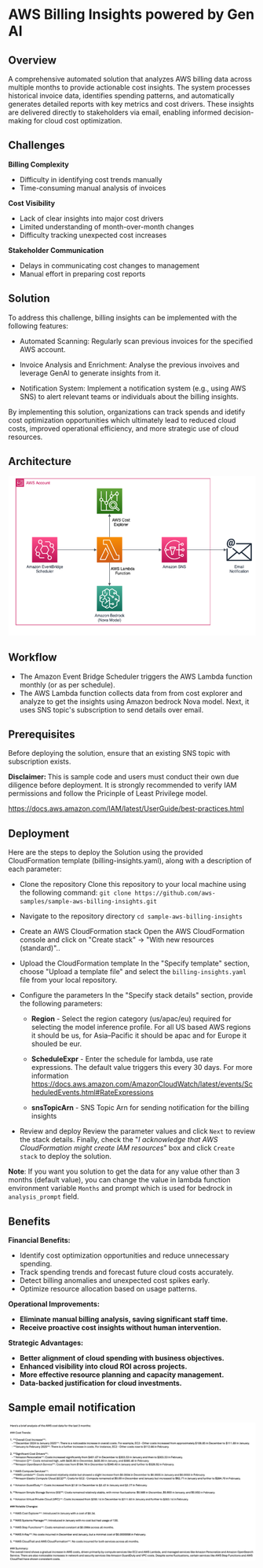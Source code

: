 # AWS Billing Insights powered by Gen AI

## Overview

A comprehensive automated solution that analyzes AWS billing data across multiple months to provide actionable cost insights. The system processes historical invoice data, identifies spending patterns, and automatically generates detailed reports with key metrics and cost drivers. These insights are delivered directly to stakeholders via email, enabling informed decision-making for cloud cost optimization.

## Challenges

**Billing Complexity**
- Difficulty in identifying cost trends manually
- Time-consuming manual analysis of invoices

**Cost Visibility**
- Lack of clear insights into major cost drivers
- Limited understanding of month-over-month changes
- Difficulty tracking unexpected cost increases

**Stakeholder Communication**
- Delays in communicating cost changes to management
- Manual effort in preparing cost reports

## Solution
To address this challenge, billing insights can be implemented with the following features:

- Automated Scanning: Regularly scan previous invoices for the specified AWS account.

- Invoice Analysis and Enrichment: Analyse the previous invoives and leverage GenAI to generate insights from it.

- Notification System: Implement a notification system (e.g., using AWS SNS) to alert relevant teams or individuals about the billing insights.

By implementing this solution, organizations can track spends and idetify cost optimization opportunities which ultimately lead to reduced cloud costs, improved operational efficiency, and more strategic use of cloud resources.

## Architecture

<p align="center">
  <img src="Architecture.png" alt="Architecture Image">
</p>

## Workflow

- The Amazon Event Bridge Scheduler triggers the AWS Lambda function monthly (or as per schedule).
- The AWS Lambda function collects data from from cost explorer and analyze to get the insights using Amazon bedrock Nova model. Next, it uses SNS topic's subscription to send details over email.

## Prerequisites
Before deploying the solution, ensure that an existing SNS topic with subscription exists.

<b> Disclaimer: </b> This is sample code and users must conduct their own due diligence before deployment. It is strongly recommended to verify IAM permissions and follow the Pricinple of Least Privilege model.

https://docs.aws.amazon.com/IAM/latest/UserGuide/best-practices.html

## Deployment
Here are the steps to deploy the Solution using the provided CloudFormation template (billing-insights.yaml), along with a description of each parameter:

- Clone the repository Clone this repository to your local machine using the following command: `git clone https://github.com/aws-samples/sample-aws-billing-insights.git`


- Navigate to the repository directory `cd sample-aws-billing-insights`

- Create an AWS CloudFormation stack Open the AWS CloudFormation console and click on "Create stack" -> "With new resources (standard)"..

- Upload the CloudFormation template In the "Specify template" section, choose "Upload a template file" and select the `billing-insights.yaml` file from your local repository.

- Configure the parameters
In the "Specify stack details" section, provide the following parameters:

  - **Region** - Select the region category (us/apac/eu) required for selecting the model inference profile. For all US based AWS regions it should be us, for Asia–Pacific it should be apac and for Europe it shouled be eur.

  - **ScheduleExpr** - Enter the schedule for lambda, use rate expressions. The default value triggers this every 30 days. For more information https://docs.aws.amazon.com/AmazonCloudWatch/latest/events/ScheduledEvents.html#RateExpressions

  - **snsTopicArn** - SNS Topic Arn for sending notification for the billing insights

- Review and deploy Review the parameter values and click `Next` to review the stack details. Finally, check the "_I acknowledge that AWS CloudFormation might create IAM resources_" box and click `Create stack` to deploy the solution.

**Note**: If you want you solution to get the data for any value other than 3 months (default value), you can change the value in lambda function environment variable `Months` and prompt which is used for bedrock in `analysis_prompt` field.

## Benefits

<b>Financial Benefits:</b>
- Identify cost optimization opportunities and reduce unnecessary spending.
- Track spending trends and forecast future cloud costs accurately.
- Detect billing anomalies and unexpected cost spikes early.
- Optimize resource allocation based on usage patterns.

<b>Operational Improvements:<b/>
- Eliminate manual billing analysis, saving significant staff time.
- Receive proactive cost insights without human intervention.

<b>Strategic Advantages:</b>
- Better alignment of cloud spending with business objectives.
- Enhanced visibility into cloud ROI across projects.
- More effective resource planning and capacity management.
- Data-backed justification for cloud investments.


## Sample email notification
<p align="center">
  <img src="sample-email-bi.png" alt="Sample Email">
</p>
